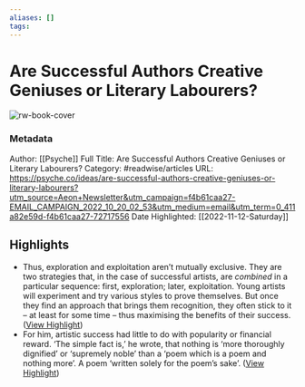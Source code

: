 ```yaml
---
aliases: []
tags:
---
```

# Are Successful Authors Creative Geniuses or Literary Labourers?

![rw-book-cover](https://alpha.aeon.co/images/c1457b8e-3e72-4898-a595-bcd9fa5e1701/2700x1530.jpg)
### Metadata
Author: [[Psyche]]
Full Title: Are Successful Authors Creative Geniuses or Literary Labourers?
Category: #readwise/articles
URL: https://psyche.co/ideas/are-successful-authors-creative-geniuses-or-literary-labourers?utm_source=Aeon+Newsletter&utm_campaign=f4b61caa27-EMAIL_CAMPAIGN_2022_10_20_02_53&utm_medium=email&utm_term=0_411a82e59d-f4b61caa27-72717556
Date Highlighted: [[2022-11-12-Saturday]]

## Highlights
- Thus, exploration and exploitation aren’t mutually exclusive. They are two strategies that, in the case of successful artists, are *combined* in a particular sequence: first, exploration; later, exploitation. Young artists will experiment and try various styles to prove themselves. But once they find an approach that brings them recognition, they often stick to it – at least for some time – thus maximising the benefits of their success. ([View Highlight](https://read.readwise.io/read/01ghp1j3npa5rx68psv1vh946t))
- For him, artistic success had little to do with popularity or financial reward. ‘The simple fact is,’ he wrote, that nothing is ‘more thoroughly dignified’ or ‘supremely noble’ than a ‘poem which is a poem and nothing more’. A poem ‘written solely for the poem’s sake’. ([View Highlight](https://read.readwise.io/read/01ghp1hm56rrh4s3173xe30qqd))

